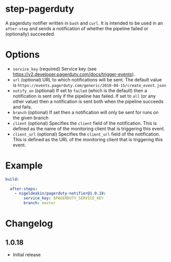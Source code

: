 # step-pagerduty

A pagerduty notifier written in `bash` and `curl`.
It is intended to be used in an `after-step` and sends a notification of whether the pipeline failed or (optionally) succeeded.

# Options

- `service_key` (required) Service key (see https://v2.developer.pagerduty.com/docs/trigger-events).
- `url` (optional) URL to which notifications will be sent. The default value is `https://events.pagerduty.com/generic/2010-04-15/create_event.json`
- `notify_on` (optional) If set to `failed` (which is the default) then a notification is sent only if the pipeline has failed.
              If set to `all` (or any other value) then a notification is sent both when the pipeline succeeds and fails.
- `branch` (optional) If set then a notification will only be sent for runs on the given branch
- `client` (optional) Specifies the `client` field of the notification. This is defined as the name of the monitoring client that is triggering this event. 
- `client_url` (optional) Specifies the `client_url` field of the notification. This is defined as the URL of the monitoring client that is triggering this event. 

# Example

```yaml
build:
  ...
  after-steps:
    - nigeldeakin/pagerduty-notifier@1.0.18:
        service_key: $PAGERDUTY_SERVICE_KEY
        branch: master   
```

# Changelog

## 1.0.18

- Initial release

